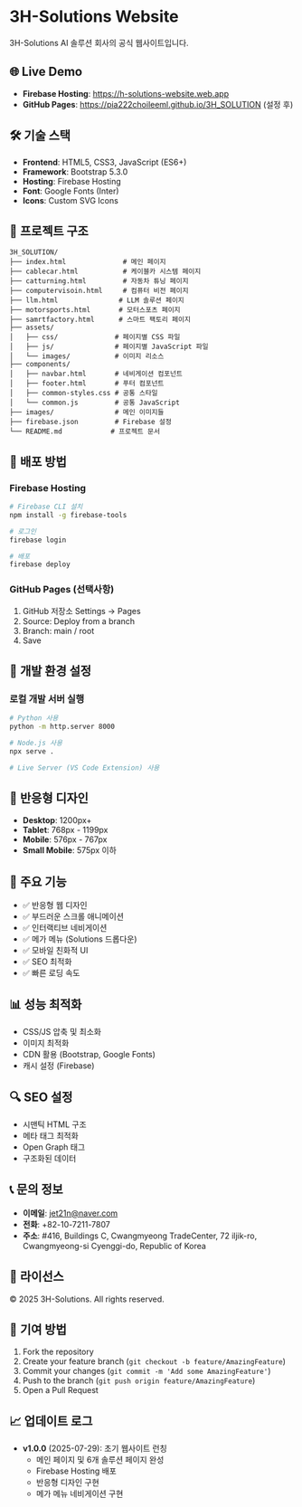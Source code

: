 # 3H-Solutions Website

3H-Solutions AI 솔루션 회사의 공식 웹사이트입니다.

## 🌐 Live Demo
- **Firebase Hosting**: https://h-solutions-website.web.app
- **GitHub Pages**: https://pia222choileeml.github.io/3H_SOLUTION (설정 후)

## 🛠️ 기술 스택
- **Frontend**: HTML5, CSS3, JavaScript (ES6+)
- **Framework**: Bootstrap 5.3.0
- **Hosting**: Firebase Hosting
- **Font**: Google Fonts (Inter)
- **Icons**: Custom SVG Icons

## 📂 프로젝트 구조
```
3H_SOLUTION/
├── index.html              # 메인 페이지
├── cablecar.html           # 케이블카 시스템 페이지
├── catturning.html         # 자동차 튜닝 페이지
├── computervisoin.html     # 컴퓨터 비전 페이지
├── llm.html               # LLM 솔루션 페이지
├── motorsports.html       # 모터스포츠 페이지
├── samrtfactory.html      # 스마트 팩토리 페이지
├── assets/
│   ├── css/              # 페이지별 CSS 파일
│   ├── js/               # 페이지별 JavaScript 파일
│   └── images/           # 이미지 리소스
├── components/
│   ├── navbar.html       # 네비게이션 컴포넌트
│   ├── footer.html       # 푸터 컴포넌트
│   ├── common-styles.css # 공통 스타일
│   └── common.js         # 공통 JavaScript
├── images/               # 메인 이미지들
├── firebase.json         # Firebase 설정
└── README.md            # 프로젝트 문서
```

## 🚀 배포 방법

### Firebase Hosting
```bash
# Firebase CLI 설치
npm install -g firebase-tools

# 로그인
firebase login

# 배포
firebase deploy
```

### GitHub Pages (선택사항)
1. GitHub 저장소 Settings → Pages
2. Source: Deploy from a branch
3. Branch: main / root
4. Save

## 🔧 개발 환경 설정

### 로컬 개발 서버 실행
```bash
# Python 사용
python -m http.server 8000

# Node.js 사용
npx serve .

# Live Server (VS Code Extension) 사용
```

## 📱 반응형 디자인
- **Desktop**: 1200px+
- **Tablet**: 768px - 1199px
- **Mobile**: 576px - 767px
- **Small Mobile**: 575px 이하

## 🎨 주요 기능
- ✅ 반응형 웹 디자인
- ✅ 부드러운 스크롤 애니메이션
- ✅ 인터랙티브 네비게이션
- ✅ 메가 메뉴 (Solutions 드롭다운)
- ✅ 모바일 친화적 UI
- ✅ SEO 최적화
- ✅ 빠른 로딩 속도

## 📊 성능 최적화
- CSS/JS 압축 및 최소화
- 이미지 최적화
- CDN 활용 (Bootstrap, Google Fonts)
- 캐시 설정 (Firebase)

## 🔍 SEO 설정
- 시맨틱 HTML 구조
- 메타 태그 최적화
- Open Graph 태그
- 구조화된 데이터

## 📞 문의 정보
- **이메일**: jet21n@naver.com
- **전화**: +82-10-7211-7807
- **주소**: #416, Buildings C, Cwangmyeong TradeCenter, 72 iljik-ro, Cwangmyeong-si Cyenggi-do, Republic of Korea

## 📝 라이선스
© 2025 3H-Solutions. All rights reserved.

## 🤝 기여 방법
1. Fork the repository
2. Create your feature branch (`git checkout -b feature/AmazingFeature`)
3. Commit your changes (`git commit -m 'Add some AmazingFeature'`)
4. Push to the branch (`git push origin feature/AmazingFeature`)
5. Open a Pull Request

## 📈 업데이트 로그
- **v1.0.0** (2025-07-29): 초기 웹사이트 런칭
  - 메인 페이지 및 6개 솔루션 페이지 완성
  - Firebase Hosting 배포
  - 반응형 디자인 구현
  - 메가 메뉴 네비게이션 구현
